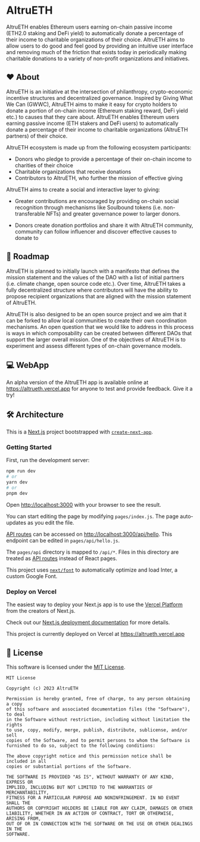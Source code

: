 # AltruETH

AltruETH enables Ethereum users earning on-chain passive income (ETH2.0 staking and DeFi yield) to automatically donate a percentage of their income to charitable organizations of their choice. AltruETH aims to allow users to do good and feel good by providing an intuitive user interface and removing much of the friction that exists today in periodically making charitable donations to a variety of non-profit organizations and initiatives.

## ❤️ About

AltruETH is an initiative at the intersection of philanthropy, crypto-economic incentive structures and decentralized governance. 
Inspired by Giving What We Can (GWWC), AltruETH aims to make it easy for crypto holders to donate a portion of on-chain income (Ethereum staking reward, DeFi yield etc.) to causes that they care about. AltruETH enables Ethereum users earning passive income (ETH stakers and DeFi users) to automatically donate a percentage of their income to charitable organizations (AltruETH partners) of their choice. 

AltruETH ecosystem is made up from the following ecosystem participants: 

- Donors who pledge to provide a percentage of their on-chain income to charities of their choice
- Charitable organizations that receive donations
- Contributors to AltruETH, who further the mission of effective giving

AltruETH aims to create a social and interactive layer to giving:

- Greater contributions are encouraged by providing on-chain social recognition through mechanisms like Soulbound tokens (i.e. non-transferable NFTs) and greater governance power to larger donors.

- Donors create donation portfolios and share it with AltruETH community, community can follow influencer and discover effective causes to donate to

## 📂 Roadmap

AltruETH is planned to initially launch with a manifesto that defines the mission statement and the values of the DAO with a list of initial partners (i.e. climate change, open source code etc.). Over time, AltruETH takes a fully decentralized structure where contributors will have the ability to propose recipient organizations that are aligned with the mission statement of AltruETH.

AltruETH is also designed to be an open source project and we aim that it can be forked to allow local communities to create their own coordination mechanisms. An open question that we would like to address in this process is ways in which composability can be created between different DAOs that support the larger overall mission. One of the objectives of AltruETH is to experiment and assess different types of on-chain governance models.

## 💻 WebApp

An alpha version of the AltruETH app is available online at https://altrueth.vercel.app for anyone to test and provide feedback. Give it a try!

## 🛠 Architecture

This is a [Next.js](https://nextjs.org/) project bootstrapped with [`create-next-app`](https://github.com/vercel/next.js/tree/canary/packages/create-next-app).

### Getting Started

First, run the development server:

```bash
npm run dev
# or
yarn dev
# or
pnpm dev
```

Open [http://localhost:3000](http://localhost:3000) with your browser to see the result.

You can start editing the page by modifying `pages/index.js`. The page auto-updates as you edit the file.

[API routes](https://nextjs.org/docs/api-routes/introduction) can be accessed on [http://localhost:3000/api/hello](http://localhost:3000/api/hello). This endpoint can be edited in `pages/api/hello.js`.

The `pages/api` directory is mapped to `/api/*`. Files in this directory are treated as [API routes](https://nextjs.org/docs/api-routes/introduction) instead of React pages.

This project uses [`next/font`](https://nextjs.org/docs/basic-features/font-optimization) to automatically optimize and load Inter, a custom Google Font.

### Deploy on Vercel

The easiest way to deploy your Next.js app is to use the [Vercel Platform](https://vercel.com/new?utm_medium=default-template&filter=next.js&utm_source=create-next-app&utm_campaign=create-next-app-readme) from the creators of Next.js.

Check out our [Next.js deployment documentation](https://nextjs.org/docs/deployment) for more details.

This project is currently deployed on Vercel at https://altrueth.vercel.app

## 📝 License

This software is licensed under the [MIT License](LICENSE).

```
MIT License

Copyright (c) 2023 AltruETH

Permission is hereby granted, free of charge, to any person obtaining a copy
of this software and associated documentation files (the "Software"), to deal
in the Software without restriction, including without limitation the rights
to use, copy, modify, merge, publish, distribute, sublicense, and/or sell
copies of the Software, and to permit persons to whom the Software is
furnished to do so, subject to the following conditions:

The above copyright notice and this permission notice shall be included in all
copies or substantial portions of the Software.

THE SOFTWARE IS PROVIDED "AS IS", WITHOUT WARRANTY OF ANY KIND, EXPRESS OR
IMPLIED, INCLUDING BUT NOT LIMITED TO THE WARRANTIES OF MERCHANTABILITY,
FITNESS FOR A PARTICULAR PURPOSE AND NONINFRINGEMENT. IN NO EVENT SHALL THE
AUTHORS OR COPYRIGHT HOLDERS BE LIABLE FOR ANY CLAIM, DAMAGES OR OTHER
LIABILITY, WHETHER IN AN ACTION OF CONTRACT, TORT OR OTHERWISE, ARISING FROM,
OUT OF OR IN CONNECTION WITH THE SOFTWARE OR THE USE OR OTHER DEALINGS IN THE
SOFTWARE.
```

